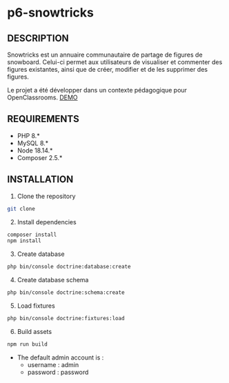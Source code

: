 # p6-snowtricks

## DESCRIPTION

Snowtricks est un annuaire communautaire de partage de figures de snowboard.
Celui-ci permet aux utilisateurs de visualiser et commenter des figures existantes, 
ainsi que de créer, modifier et de les supprimer des figures.

Le projet a été développer dans un contexte pédagogique pour OpenClassrooms.
 [DEMO](http://p6-snowtrick.erwan-h.fr:48200/)

## REQUIREMENTS
* PHP 8.*
* MySQL 8.*
* Node 18.14.*
* Composer 2.5.*

## INSTALLATION

1. Clone the repository
```bash
git clone
```

2. Install dependencies
```bash
composer install
npm install
```

3. Create database
```bash
php bin/console doctrine:database:create
```

4. Create database schema
```bash
php bin/console doctrine:schema:create
```

5. Load fixtures
```bash
php bin/console doctrine:fixtures:load
```

6. Build assets
```bash
npm run build
```

- The default admin account is : 
    * username : admin
    * password : password 